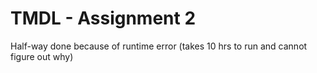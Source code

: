 # TMDL - Assignment 2
Half-way done because of runtime error (takes 10 hrs to run and cannot figure out why)
